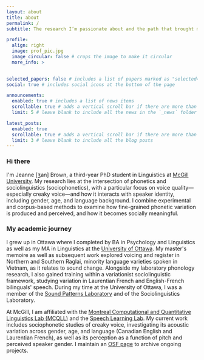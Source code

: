 ```yaml
---
layout: about
title: about
permalink: /
subtitle: The research I’m passionate about and the path that brought me here.

profile:
  align: right
  image: prof_pic.jpg
  image_circular: false # crops the image to make it circular
  more_info: >
 

selected_papers: false # includes a list of papers marked as "selected={true}"
social: true # includes social icons at the bottom of the page

announcements:
  enabled: true # includes a list of news items
  scrollable: true # adds a vertical scroll bar if there are more than 3 news items
  limit: 5 # leave blank to include all the news in the `_news` folder

latest_posts:
  enabled: true
  scrollable: true # adds a vertical scroll bar if there are more than 3 new posts items
  limit: 3 # leave blank to include all the blog posts
---
```


### Hi there
I'm Jeanne [ʒan] Brown, a third-year PhD student in Linguistics at [McGill University](https://www.mcgill.ca/linguistics/). My research lies at the intersection of phonetics and sociolinguistics (sociophonetics), with a particular focus on voice quality—especially creaky voice—and how it interacts with speaker identity, including gender, age, and language background. I combine experimental and corpus-based methods to examine how fine-grained phonetic variation is produced and perceived, and how it becomes socially meaningful.

### My academic journey
I grew up in Ottawa where I completed by BA in Psychology and Linguistics as well as my MA in Linguistics at the [University of Ottawa](https://www.uottawa.ca/faculty-arts/linguistics). My master's memoire as well as subsequent work explored voicing and register in Northern and Southern Raglai, minority language varieties spoken in Vietnam, as it relates to sound change. Alongside my laboratory phonology research, I also gained training within a variationist sociolinguistic framework, studying variation in Laurentian French and English-French bilinguals' speech. During my time at the University of Ottawa, I was a member of the [Sound Patterns Laboratory](https://spl-lss-uottawa.weebly.com/) and of the Sociolinguistics Laboratory.

At McGill, I am affiliated with the [Montreal Computational and Quantitative Linguistics Lab (MCQLL)](https://mcqll.org/) and the [Speech Learning Lab](https://speechlearning.lab.mcgill.ca/). My current work includes sociophonetic studies of creaky voice, investigating its acoustic variation across gender, age, and language (Canadian English and Laurentian French), as well as its perception as a function of pitch and perceived speaker gender. I maintain an [OSF page](https://osf.io/pkuzb/) to archive ongoing projects.
